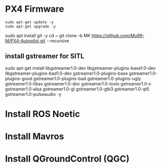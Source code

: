 # PX4 Firmware
```
sudo apt-get update -y
sudo apt-get upgrade -y
```

sudo apt install git -y
cd ~
git clone -b MK https://github.com/Mu99-M/PX4-Autopilot.git --recursive

## install gstreamer for SITL

sudo apt-get install libgstreamer1.0-dev libgstreamer-plugins-base1.0-dev libgstreamer-plugins-bad1.0-dev gstreamer1.0-plugins-base gstreamer1.0-plugins-good gstreamer1.0-plugins-bad gstreamer1.0-plugins-ugly gstreamer1.0-libav gstreamer1.0-doc gstreamer1.0-tools gstreamer1.0-x gstreamer1.0-alsa gstreamer1.0-gl gstreamer1.0-gtk3 gstreamer1.0-qt5 gstreamer1.0-pulseaudio -y


# Install ROS Noetic

# Install Mavros

# Install QGroundControl (QGC)

